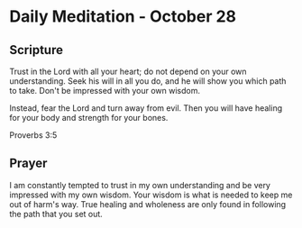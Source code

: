 # Daily Meditation - October 28

## Scripture

Trust in the Lord with all your heart;  do not depend on your own understanding. Seek his will in
all you do, and he will show you which path to take.  Don't be impressed with your own wisdom.

Instead, fear the Lord and turn away from evil. Then you will have healing for your body and
strength for your bones. 

Proverbs 3:5

## Prayer

I am constantly tempted to trust in my own understanding and be very impressed with my own wisdom.
Your wisdom is what is needed to keep me out of harm's way.  True healing and wholeness are only 
found in following the path that you set out.
